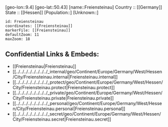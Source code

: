 ﻿---
location: [50.43,9.4] 
mapzoom: [7,12] 
mapmarker: city 
type: City
tags:
- geo/City


SpocWebEntityId: 30255
isDeleted: false
confidential: public

---
[geo-lon::9.4] 
[geo-lat::50.43] 
[name::Freiensteinau] 
Country :: [[Germany]]  
State :: [[Hessen]] 
[Population::] 
[Unknown::] 


```leaflet
id: Freiensteinau
coordinates: [[Freiensteinau]] 
markerFile: [[Freiensteinau]] 
defaultZoom: 11 
maxZoom: 18
```


## Confidential Links & Embeds: 
- [[Freiensteinau|Freiensteinau]]  
- [[../../../../../../../../_internal/geo/Continent/Europe/Germany/West/Hessen/City/Freiensteinau.internal|Freiensteinau.internal]] 
- [[../../../../../../../../_protect/geo/Continent/Europe/Germany/West/Hessen/City/Freiensteinau.protect|Freiensteinau.protect]] 
- [[../../../../../../../../_private/geo/Continent/Europe/Germany/West/Hessen/City/Freiensteinau.private|Freiensteinau.private]] 
- [[../../../../../../../../_personal/geo/Continent/Europe/Germany/West/Hessen/City/Freiensteinau.personal|Freiensteinau.personal]] 
- [[../../../../../../../../_secret/geo/Continent/Europe/Germany/West/Hessen/City/Freiensteinau.secret|Freiensteinau.secret]] 
